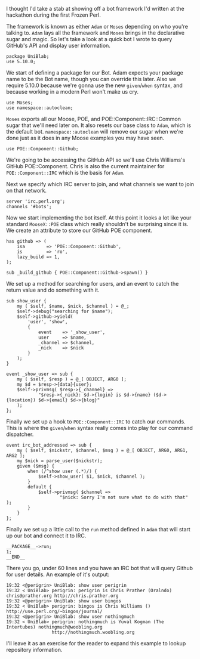 I thought I'd take a stab at showing off a bot framework I'd written at the
hackathon during the first Frozen Perl.

The framework is known as either `Adam` or `Moses` depending on who you're
talking to. `Adam` lays all the framework and `Moses` brings in the
declarative sugar and magic. So let's take a look at a quick bot I wrote to
query GitHub's API and display user information.

    package UniBlab;
    use 5.10.0;

We start of defining a package for our Bot. Adam expects your package name to
be the Bot name, though you can override this later. Also we require 5.10.0
because we're gonna use the new `given`/`when` syntax, and because working
in a modern Perl won't make us cry.

    use Moses;
    use namespace::autoclean;

`Moses` exports all our Moose, POE, and POE::Component::IRC::Common sugar that
we'll need later on. It also resets our base class to `Adam`, which is the
default bot. `namespace::autoclean` will remove our sugar when we're done just
as it does in any Moose examples you may have seen.

    use POE::Component::Github;

We're going to be accessing the GitHub API so we'll use Chris Williams's
GitHub POE::Component. Chris is also the current maintainer for
`POE::Component::IRC` which is the basis for `Adam`.

Next we specify which IRC server to join, and what channels we want to join on
that network.

    server 'irc.perl.org';
    channels '#bots';

Now we start implementing the bot itself. At this point it looks a lot like
your standard `MooseX::POE` class which really shouldn't be surprising since
it is. We create an attribute to store our GitHub POE component.

    has github => (
        isa        => 'POE::Component::Github',
        is         => 'ro',
        lazy_build => 1,
    );

    sub _build_github { POE::Component::Github->spawn() }

We set up a method for searching for users, and an event to catch the return
value and do something with it.

    sub show_user {
        my ( $self, $name, $nick, $channel ) = @_;
        $self->debug("searching for $name");
        $self->github->yield(
            'user', 'show',
            {
                event    => '_show_user',
                user     => $name,
                _channel => $channel,
                _nick    => $nick
            }
        );
    }

    event _show_user => sub {
        my ( $self, $resp ) = @_[ OBJECT, ARG0 ];
        my $d = $resp->{data}{user};
        $self->privmsg( $resp->{_channel} =>
                "$resp->{_nick}: $d->{login} is $d->{name} ($d->{location}) $d->{email} $d->{blog}"
        );
    };

Finally we set up a hook to `POE::Component::IRC` to catch our commands. This
is where the `given`/`when` syntax really comes into play for our command
dispatcher.

    event irc_bot_addressed => sub {
        my ( $self, $nickstr, $channel, $msg ) = @_[ OBJECT, ARG0, ARG1, ARG2 ];
        my $nick = parse_user($nickstr);
        given ($msg) {
            when (/^show user (.*)/) {
                $self->show_user( $1, $nick, $channel );
            }
            default {
                $self->privmsg( $channel =>
                        "$nick: Sorry I'm not sure what to do with that" );
            }
        }
    };

Finally we set up a little call to the `run` method defined in `Adam` that
will start up our bot and connect it to IRC. 

    __PACKAGE__->run;
    1;
    __END__

There you go, under 60 lines and you have an IRC bot that will query Github
for user details. An example of it's output:

    19:32 <@perigrin> UniBlab: show user perigrin
    19:32 < UniBlab> perigrin: perigrin is Chris Prather (Oralndo) chris@prather.org http://chris.prather.org
    19:32 <@perigrin> UniBlab: show user bingos
    19:32 < UniBlab> perigrin: bingos is Chris Williams ()  http://use.perl.org/~bingos/journal/
    19:32 <@perigrin> UniBlab: show user nothingmuch
    19:32 < UniBlab> perigrin: nothingmuch is Yuval Kogman (The Intertubes) nothingmuch@woobling.org 
                     http://nothingmuch.woobling.org

I'll leave it as an exercise for the reader to expand this example to lookup
repository information. 
